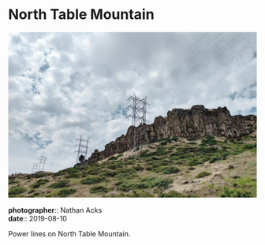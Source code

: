 # North Table Mountain

![High voltage power lines curve around a tall rocky outcrop](assets/2019-08-10-north-table-mountain.webp)

**photographer**:: Nathan Acks  
**date**:: 2019-08-10

Power lines on North Table Mountain.
